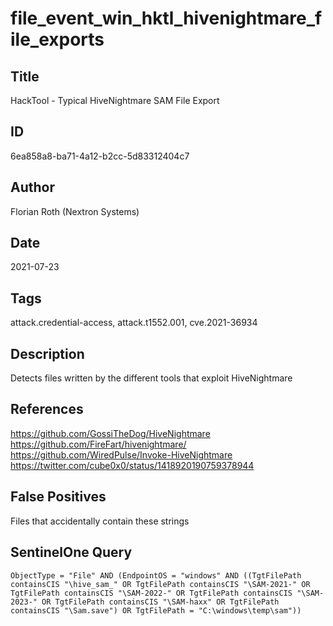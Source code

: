 # file_event_win_hktl_hivenightmare_file_exports

## Title
HackTool - Typical HiveNightmare SAM File Export

## ID
6ea858a8-ba71-4a12-b2cc-5d83312404c7

## Author
Florian Roth (Nextron Systems)

## Date
2021-07-23

## Tags
attack.credential-access, attack.t1552.001, cve.2021-36934

## Description
Detects files written by the different tools that exploit HiveNightmare

## References
https://github.com/GossiTheDog/HiveNightmare
https://github.com/FireFart/hivenightmare/
https://github.com/WiredPulse/Invoke-HiveNightmare
https://twitter.com/cube0x0/status/1418920190759378944

## False Positives
Files that accidentally contain these strings

## SentinelOne Query
```
ObjectType = "File" AND (EndpointOS = "windows" AND ((TgtFilePath containsCIS "\hive_sam_" OR TgtFilePath containsCIS "\SAM-2021-" OR TgtFilePath containsCIS "\SAM-2022-" OR TgtFilePath containsCIS "\SAM-2023-" OR TgtFilePath containsCIS "\SAM-haxx" OR TgtFilePath containsCIS "\Sam.save") OR TgtFilePath = "C:\windows\temp\sam"))

```